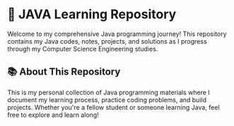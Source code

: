 # 🚀 JAVA Learning Repository

Welcome to my comprehensive Java programming journey! This repository contains my Java codes, notes, projects, and solutions as I progress through my Computer Science Engineering studies.

## 📚 About This Repository

This is my personal collection of Java programming materials where I document my learning process, practice coding problems, and build projects. Whether you're a fellow student or someone learning Java, feel free to explore and learn along!
